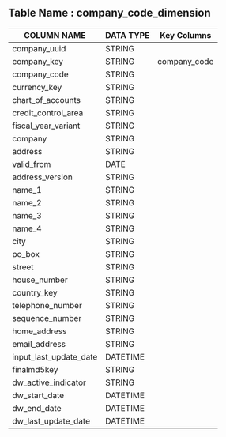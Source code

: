 

## Table Name : company_code_dimension


| COLUMN NAME | DATA TYPE | Key Columns |
|---|---|---|
| company_uuid | STRING |  |
| company_key | STRING | company_code |
| company_code | STRING |  |
| currency_key | STRING |  |
| chart_of_accounts | STRING |  |
| credit_control_area | STRING |  |
| fiscal_year_variant | STRING |  |
| company | STRING |  |
| address | STRING |  |
| valid_from | DATE |  |
| address_version | STRING |  |
| name_1 | STRING |  |
| name_2 | STRING |  |
| name_3 | STRING |  |
| name_4 | STRING |  |
| city | STRING |  |
| po_box | STRING |  |
| street | STRING |  |
| house_number | STRING |  |
| country_key | STRING |  |
| telephone_number | STRING |  |
| sequence_number | STRING |  |
| home_address | STRING |  |
| email_address | STRING |  |
| input_last_update_date | DATETIME |  |
| finalmd5key | STRING |  |
| dw_active_indicator | STRING |  |
| dw_start_date | DATETIME |  |
| dw_end_date | DATETIME |  |
| dw_last_update_date | DATETIME |  |